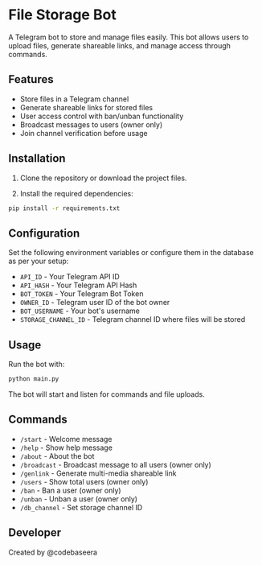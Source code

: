 # File Storage Bot

A Telegram bot to store and manage files easily. This bot allows users to upload files, generate shareable links, and manage access through commands.

## Features

- Store files in a Telegram channel
- Generate shareable links for stored files
- User access control with ban/unban functionality
- Broadcast messages to users (owner only)
- Join channel verification before usage

## Installation

1. Clone the repository or download the project files.

2. Install the required dependencies:

```bash
pip install -r requirements.txt
```

## Configuration

Set the following environment variables or configure them in the database as per your setup:

- `API_ID` - Your Telegram API ID
- `API_HASH` - Your Telegram API Hash
- `BOT_TOKEN` - Your Telegram Bot Token
- `OWNER_ID` - Telegram user ID of the bot owner
- `BOT_USERNAME` - Your bot's username
- `STORAGE_CHANNEL_ID` - Telegram channel ID where files will be stored

## Usage

Run the bot with:

```bash
python main.py
```

The bot will start and listen for commands and file uploads.

## Commands

- `/start` - Welcome message
- `/help` - Show help message
- `/about` - About the bot
- `/broadcast` - Broadcast message to all users (owner only)
- `/genlink` - Generate multi-media shareable link
- `/users` - Show total users (owner only)
- `/ban` - Ban a user (owner only)
- `/unban` - Unban a user (owner only)
- `/db_channel` - Set storage channel ID

## Developer

Created by @codebaseera

